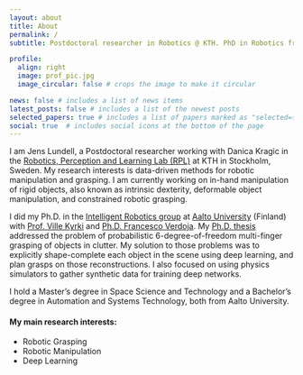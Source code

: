 ```yaml
---
layout: about
title: About
permalink: /
subtitle: Postdoctoral researcher in Robotics @ KTH. PhD in Robotics from Aalto University.

profile:
  align: right
  image: prof_pic.jpg
  image_circular: false # crops the image to make it circular

news: false # includes a list of news items
latest_posts: false # includes a list of the newest posts
selected_papers: true # includes a list of papers marked as "selected={true}"
social: true  # includes social icons at the bottom of the page
---
```


I am Jens Lundell, a Postdoctoral researcher working with Danica Kragic in the [Robotics, Perception and Learning Lab (RPL)](https://www.kth.se/is/rpl) at KTH in Stockholm, Sweden. My research interests is data-driven methods for robotic manipulation and grasping. I am currently working on in-hand manipulation of rigid objects, also known as intrinsic dexterity, deformable object manipulation, and constrained robotic grasping.

I did my Ph.D. in the [Intelligent Robotics group](https://irobotics.aalto.fi/) at [Aalto University](https://www.aalto.fi/en) (Finland) with [Prof. Ville Kyrki](https://people.aalto.fi/ville.kyrki) and [Ph.D. Francesco Verdoja](https://people.aalto.fi/francesco.verdoja). My [Ph.D. thesis](https://aaltodoc.aalto.fi/bitstream/handle/123456789/112725/isbn9789526406824.pdf?sequence=1) addressed the problem of probabilistic 6-degree-of-freedom multi-finger grasping of objects in clutter. My solution to those problems was to explicitly shape-complete each object in the scene using deep learning, and plan grasps on those reconstructions. I also focused on using physics simulators to gather synthetic data for training deep networks.

I hold a Master’s degree in Space Science and Technology and a Bachelor’s degree in Automation and Systems Technology, both from Aalto University.

#### My main research interests:

* Robotic Grasping 
* Robotic Manipulation
* Deep Learning
